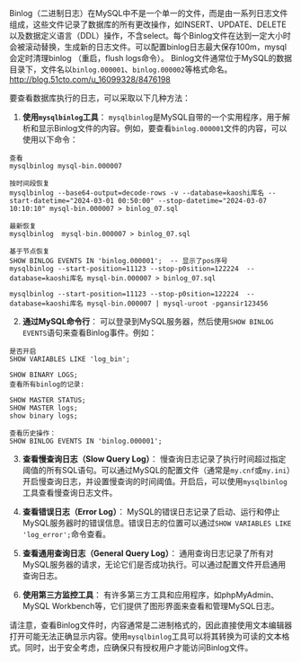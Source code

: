 

Binlog（二进制日志）在MySQL中不是一个单一的文件，而是由一系列日志文件组成，这些文件记录了数据库的所有更改操作，如INSERT、UPDATE、DELETE以及数据定义语言（DDL）操作，不含select。每个Binlog文件在达到一定大小时会被滚动替换，生成新的日志文件。可以配置binlog日志最大保存100m，mysql会定时清理binlog
（重启，flush logs命令）。
Binlog文件通常位于MySQL的数据目录下，文件名以`binlog.000001`、`binlog.000002`等格式命名。
http://blog.51cto.com/u_16099328/8476198

要查看数据库执行的日志，可以采取以下几种方法：

1. **使用`mysqlbinlog`工具**： `mysqlbinlog`是MySQL自带的一个实用程序，用于解析和显示Binlog文件的内容。例如，要查看`binlog.000001`文件的内容，可以使用以下命令：

  ```
查看
 mysqlbinlog mysql-bin.000007

按时间段恢复
mysqlbinlog --base64-output=decode-rows -v --database=kaoshi库名 --start-datetime="2024-03-01 00:50:00" --stop-datetime="2024-03-07 10:10:10" mysql-bin.000007 > binlog_07.sql

最新恢复   
mysqlbinlog  mysql-bin.000007 > binlog_07.sql

基于节点恢复
SHOW BINLOG EVENTS IN 'binlog.000001';  -- 显示了pos序号
mysqlbinlog --start-position=11123 --stop-p0sition=122224  --database=kaoshi库名 mysql-bin.000007 > binlog_07.sql

 mysqlbinlog --start-position=11123 --stop-p0sition=122224  --database=kaoshi库名 mysql-bin.000007 | mysql-uroot -pgansir123456
```

2. **通过MySQL命令行**： 可以登录到MySQL服务器，然后使用`SHOW BINLOG EVENTS`语句来查看Binlog事件。例如：

 ```
是否开启
SHOW VARIABLES LIKE 'log_bin';

SHOW BINARY LOGS;
查看所有binlog的记录:

SHOW MASTER STATUS;
SHOW MASTER logs;
show binary logs;

查看历史操作：
SHOW BINLOG EVENTS IN 'binlog.000001';
```

3. **查看慢查询日志（Slow Query Log）**： 慢查询日志记录了执行时间超过指定阈值的所有SQL语句。可以通过MySQL的配置文件（通常是`my.cnf`或`my.ini`）开启慢查询日志，并设置慢查询的时间阈值。开启后，可以使用`mysqlbinlog`工具查看慢查询日志文件。

4. **查看错误日志（Error Log）**： MySQL的错误日志记录了启动、运行和停止MySQL服务器时的错误信息。错误日志的位置可以通过`SHOW VARIABLES LIKE 'log_error';`命令查看。

5. **查看通用查询日志（General Query Log）**： 通用查询日志记录了所有对MySQL服务器的请求，无论它们是否成功执行。可以通过配置文件开启通用查询日志。

6. **使用第三方监控工具**： 有许多第三方工具和应用程序，如phpMyAdmin、MySQL Workbench等，它们提供了图形界面来查看和管理MySQL日志。

请注意，查看Binlog文件时，内容通常是二进制格式的，因此直接使用文本编辑器打开可能无法正确显示内容。使用`mysqlbinlog`工具可以将其转换为可读的文本格式。同时，出于安全考虑，应确保只有授权用户才能访问Binlog文件。

